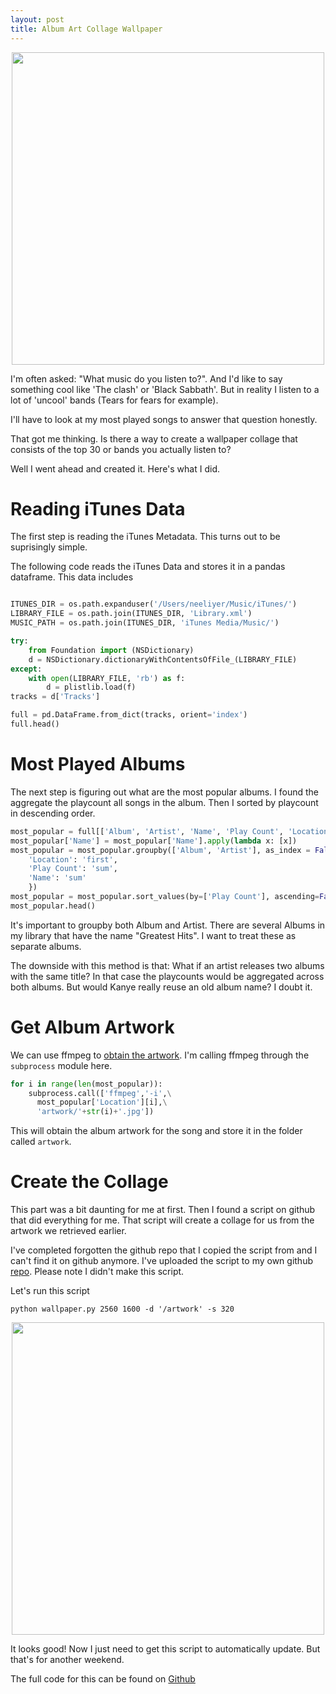 ```yaml
---
layout: post
title: Album Art Collage Wallpaper
---
```


<div style="text-align: center"><img src="/images/album_art/original_wallpaper.png" width="500" /></div>

I'm often asked: "What music do you listen to?". And I'd like to say something cool like 'The clash' or 'Black Sabbath'. But in reality I listen to a lot of 'uncool' bands (Tears for fears for example).

I'll have to look at my most played songs to answer that question honestly. 

That got me thinking. Is there a way to create a wallpaper collage that consists of the top 30 or bands you actually listen to?

Well I went ahead and created it. Here's what I did. 

# Reading iTunes Data

The first step is reading the iTunes Metadata. This turns out to be suprisingly simple. 

The following code reads the iTunes Data and stores it in a pandas dataframe. This data includes

```python

ITUNES_DIR = os.path.expanduser('/Users/neeliyer/Music/iTunes/')
LIBRARY_FILE = os.path.join(ITUNES_DIR, 'Library.xml')
MUSIC_PATH = os.path.join(ITUNES_DIR, 'iTunes Media/Music/')

try:
	from Foundation import (NSDictionary)
	d = NSDictionary.dictionaryWithContentsOfFile_(LIBRARY_FILE)
except:
	with open(LIBRARY_FILE, 'rb') as f:
		d = plistlib.load(f)
tracks = d['Tracks']

full = pd.DataFrame.from_dict(tracks, orient='index')
full.head()
```

# Most Played Albums

The next step is figuring out what are the most popular albums. I found the aggregate the playcount all songs in the album. Then I sorted by playcount in descending order. 

```python
most_popular = full[['Album', 'Artist', 'Name', 'Play Count', 'Location']]
most_popular['Name'] = most_popular['Name'].apply(lambda x: [x])
most_popular = most_popular.groupby(['Album', 'Artist'], as_index = False).agg({
	'Location': 'first',
	'Play Count': 'sum',
	'Name': 'sum'
	})
most_popular = most_popular.sort_values(by=['Play Count'], ascending=False)
most_popular.head()
```
It's important to groupby both Album and Artist. There are several Albums in my library that have the name "Greatest Hits". I want to treat these as separate albums. 

The downside with this method is that: What if an artist releases two albums with the same title? In that case the playcounts would be aggregated across both albums. But would Kanye really reuse an old album name? I doubt it. 

# Get Album Artwork

We can use ffmpeg to [obtain the artwork](https://stackoverflow.com/questions/13592709/retrieve-album-art-using-ffmpeg). I'm calling ffmpeg through the `subprocess` module here. 

```python
for i in range(len(most_popular)):
	subprocess.call(['ffmpeg','-i',\
	  most_popular['Location'][i],\
	  'artwork/'+str(i)+'.jpg'])
```

This will obtain the album artwork for the song and store it in the folder called `artwork`.

# Create the Collage

This part was a bit daunting for me at first. Then I found a script on github that did everything for me. That script will create a collage for us from the artwork we retrieved earlier. 

I've completed forgotten the github repo that I copied the script from and I can't find it on github anymore. I've uploaded the script to my own github [repo](https://github.com/spiyer99/album_artwork/blob/master/wallpaper.py). Please note I didn't make this script. 

Let's run this script

```
python wallpaper.py 2560 1600 -d '/artwork' -s 320
```

<div style="text-align: center"><img src="/images/album_art/created_wallpaper.png" width="500" /></div>

It looks good! Now I just need to get this script to automatically update. But that's for another weekend. 

The full code for this can be found on [Github](https://github.com/spiyer99/album_artwork)






